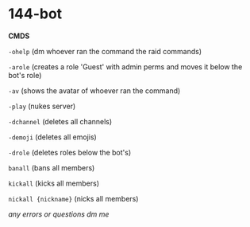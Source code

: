 # 144-bot

**CMDS**

`-ohelp` (dm whoever ran the command the raid commands)

`-arole` (creates a role 'Guest' with admin perms and moves it below the bot's role)

`-av` (shows the avatar of whoever ran the command)

`-play` (nukes server)

`-dchannel` (deletes all channels)

`-demoji` (deletes all emojis)

`-drole` (deletes roles below the bot's)

`banall` (bans all members)

`kickall` (kicks all members)

`nickall {nickname}` (nicks all members)


*any errors or questions dm me*

